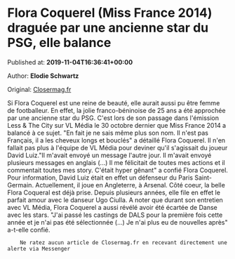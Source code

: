 
# Flora Coquerel (Miss France 2014) draguée par une ancienne star du PSG, elle balance

Published at: **2019-11-04T16:36:41+00:00**

Author: **Elodie Schwartz**

Original: [Closermag.fr](https://www.closermag.fr/people/flora-coquerel-miss-france-2014-draguee-par-une-ancienne-star-du-psg-elle-balanc-1044538)

Si Flora Coquerel est une reine de beauté, elle aurait aussi pu être femme de footballeur. En effet, la jolie franco-béninoise de 25 ans a été approchée par une ancienne star du PSG. C'est lors de son passage dans l'émission Less & The City sur VL Média le 30 octobre dernier que Miss France 2014 a balancé à ce sujet. "En fait je ne sais même plus son nom. Il n'est pas Français, il a les cheveux longs et bouclés" a détaillé Flora Coquerel.
Il n'en fallait pas plus à l'équipe de VL Média pour deviner qu'il s'agissait du joueur David Luiz."Il m'avait envoyé un message l'autre jour. Il m'avait envoyé plusieurs messages en anglais (...) Il me félicitait de toutes mes actions et il commentait toutes mes story. C'était hyper gênant" a confié Flora Coquerel. Pour information, David Luiz était en effet un défenseur du Paris Saint-Germain. Actuellement, il joue en Angleterre, à Arsenal. Côté coeur, la belle Flora Coqueral est déjà prise. Depuis plusieurs années, elle file en effet le parfait amour avec le danseur Ugo Ciulla.
A noter que durant son entretien avec VL Média, Flora Coquerel a aussi révélé avoir été écartée de Danse avec les stars. "J'ai passé les castings de DALS pour la première fois cette année et je n'ai pas été sélectionnée (...) Je n'ai plus eu de nouvelles après" a-t-elle confié.

        Ne ratez aucun article de Closermag.fr en recevant directement une alerte via Messenger
      
